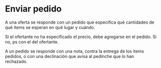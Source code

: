 Enviar pedido
========


A una oferta se responde con un pedido que especifica qué cantidades de qué items se esperan en qué lugar y cuándo.

Si el ofertante no ha especificado el precio, debe agregarse en el pedido. Si no, ps con el del ofertante.

A un pedido se responde con una nota, contra la entrega de los items pedidos, o con una declinación que avisa al pedinche que lo han rechazado.
